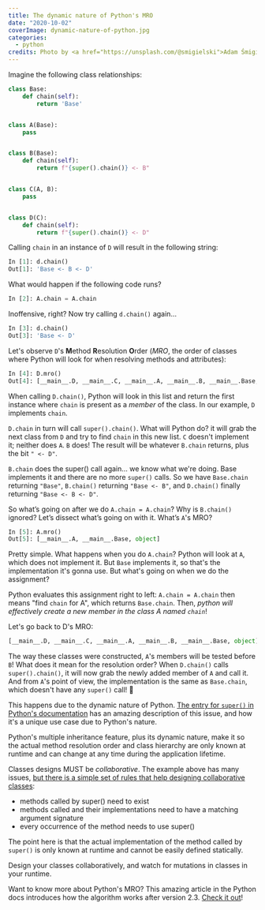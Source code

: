 ```yaml
---
title: The dynamic nature of Python's MRO
date: "2020-10-02"
coverImage: dynamic-nature-of-python.jpg
categories:
  - python
credits: Photo by <a href="https://unsplash.com/@smigielski">Adam Śmigielski</a>
---
```


Imagine the following class relationships:

```python
class Base:
    def chain(self):
        return 'Base'


class A(Base):
    pass


class B(Base):
    def chain(self):
        return f"{super().chain()} <- B"


class C(A, B):
    pass


class D(C):
    def chain(self):
        return f"{super().chain()} <- D"

```

Calling `chain` in an instance of `D` will result in the following string:

```python
In [1]: d.chain()
Out[1]: 'Base <- B <- D'
```

What would happen if the following code runs?

```python
In [2]: A.chain = A.chain
```

Inoffensive, right? Now try calling `d.chain()` again...

```python
In [3]: d.chain()
Out[3]: 'Base <- D'
```

Let's observe `D`'s **M**ethod **R**esolution **O**rder (_MRO_, the order of classes where Python will look for when resolving methods and attributes):

```python
In [4]: D.mro()
Out[4]: [__main__.D, __main__.C, __main__.A, __main__.B, __main__.Base, object]
```

When calling `D.chain()`, Python will look in this list and return the first instance where `chain` is present as a _member_ of the class. In our example, `D` implements `chain`.

`D.chain` in turn will call `super().chain()`. What will Python do? it will grab the next class from `D` and try to find `chain` in this new list. `C` doesn't implement it; neither does `A`. `B` does! The result will be whatever `B.chain` returns, plus the bit `" <- D"`.

`B.chain` does the super() call again... we know what we're doing. Base implements it and there are no more `super()` calls. So we have `Base.chain` returning `"Base"`, `B.chain()` returning `"Base <- B"`, and `D.chain()` finally returning `"Base <- B <- D"`.

So what’s going on after we do `A.chain = A.chain`? Why is `B.chain()` ignored? Let’s dissect what’s going on with it. What’s `A`'s MRO?

```python
In [5]: A.mro()
Out[5]: [__main__.A, __main__.Base, object]
```

Pretty simple. What happens when you do `A.chain`? Python will look at `A`, which does not implement it. But `Base` implements it, so that's the implementation it's gonna use. But what's going on when we do the assignment?

Python evaluates this assignment right to left: `A.chain = A.chain` then means "find `chain` for A", which returns `Base.chain`. Then, _python will effectively create a new member in the class A named `chain`_!

Let's go back to D's MRO:

```python
[__main__.D, __main__.C, __main__.A, __main__.B, __main__.Base, object]
```

The way these classes were constructed, `A`'s members will be tested before `B`! What does it mean for the resolution order? When `D.chain()` calls `super().chain()`, it will now grab the newly added member of `A` and call it. And from `A`'s point of view, the implementation is the same as `Base.chain`, which doesn't have any `super()` call! :exploding_head:

This happens due to the dynamic nature of Python. [The entry for `super()` in Python's documentation](https://docs.python.org/3/library/functions.html#super) has an amazing description of this issue, and how it's a unique use case due to Python's nature.

Python's multiple inheritance feature, plus its dynamic nature, make it so the actual method resolution order and class hierarchy are only known at runtime and can change at any time during the application lifetime.

Classes designs MUST be _collaborative_. The example above has many issues, [but there is a simple set of rules that help designing collaborative classes](https://rhettinger.wordpress.com/2011/05/26/super-considered-super/):

- methods called by super() need to exist
- methods called and their implementations need to have a matching argument signature
- every occurrence of the method needs to use super()

The point here is that the actual implementation of the method called by `super()` is only known at runtime and cannot be easily defined statically.

Design your classes collaboratively, and watch for mutations in classes in your runtime.

Want to know more about Python's MRO? This amazing article in the Python docs introduces how the algorithm works after version 2.3. [Check it out](https://www.python.org/download/releases/2.3/mro/)!
